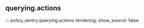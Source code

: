 querying.actions
----------------

::: policy_sentry.querying.actions
    rendering:
      show_source: false

